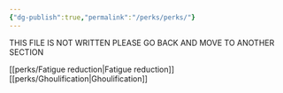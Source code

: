 ```yaml
---
{"dg-publish":true,"permalink":"/perks/perks/"}
---
```




THIS FILE IS NOT WRITTEN PLEASE GO BACK AND MOVE TO ANOTHER SECTION

[[perks/Fatigue reduction\|Fatigue reduction]]
[[perks/Ghoulification\|Ghoulification]]